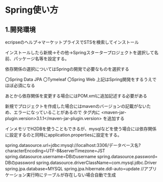 # Spring使い方

## 1.開発環境
ecripseのヘルプ→マーケットプライスでSTSを検索してインストール

インストールしたら新規→その他→Springスタータープロジェクトを選択して名前、パッケージ名等を設定する。

依存関係の選択についてはSpringの開発で必要なものを選択する

〇Spring Data JPA
〇Tymeleaf
〇Spring Web
上記はSpring開発をするうえでほぼ必須になる

あとから依存関係を変更する場合にはPOM.xmlに追加記述する必要がある

新規でプロジェクトを作成した場合にはmavenのバージョンの記載がないため、エラーになっていることがあるので
<properties>タグ内に
<maven-jar-plugin.version>3.1.1</maven-jar-plugin.version>
  を追加する
  
インメモリでH2DBを使うこともできるが、mysqlなどを使う場合には依存関係に設定するのと同時にapplication.propertiesに設定をする。

spring.datasource.url=jdbc:mysql://localhost:3306/データベース名?characterEncoding=UTF-8&serverTimezone=JST
spring.datasource.username=DBのusername
spring.datasource.password= DBのpassword
spring.datasource.driverClassName=com.mysql.jdbc.Driver
spring.jpa.database=MYSQL
spring.jpa.hibernate.ddl-auto=update //アプリケーション実行時にテーブルが存在しない場合自動で生成
